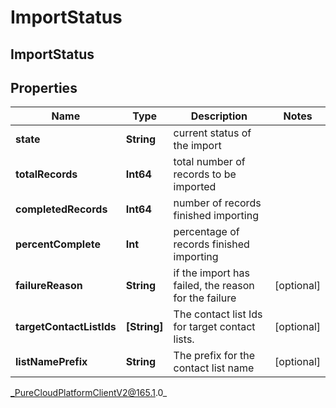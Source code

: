 # ImportStatus

## ImportStatus

## Properties

|Name | Type | Description | Notes|
|------------ | ------------- | ------------- | -------------|
| **state** | **String** | current status of the import | |
| **totalRecords** | **Int64** | total number of records to be imported | |
| **completedRecords** | **Int64** | number of records finished importing | |
| **percentComplete** | **Int** | percentage of records finished importing | |
| **failureReason** | **String** | if the import has failed, the reason for the failure | [optional] |
| **targetContactListIds** | **[String]** | The contact list Ids for target contact lists. | [optional] |
| **listNamePrefix** | **String** | The prefix for the contact list name | [optional] |



_PureCloudPlatformClientV2@165.1.0_
